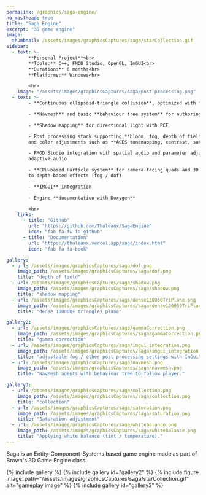 ```yaml
---
permalink: /graphics/saga-engine/
no_masthead: true
title: "Saga Engine"
excerpt: "3D game engine"
image:
  thumbnail: /assets/images/graphicsCaptures/saga/starCollection.gif
sidebar:
  - text: >-
        **Personal Project**<br>
        **Tools:** C++, FMOD Studio, OpenGL, ImGUI<br>
        **Duration:** 6 months<br>
        **Platforms:** Windows<br>

        <hr>
    image: "/assets/images/graphicsCaptures/saga/post processing.png"
  - text: >-
        - **Continuous ellipsoid-triangle collision**, optimized with **bounding volume hierarchy**

        - **Navmesh** and basic **behaviour tree system** for authoring AI

        - **Shadow mapping** for directional light with PCF

        - Post processing stack supporting **bloom, fog, depth of field** ,
        and color adjustments such as **ACES tonemapping, contrast, saturation, and white balance**

        - FMOD Studio integration with spatial audio and parameter adjustments for 
        adaptive audio

        - **CPU-based Particle system** for camera-facing quads and 3D meshes that accurately responds 
        to depth-based effects (fog / dof)

        - **IMGUI** integration

        - Engine **documentation with Doxygen**

        <hr>
    links:
      - title: "Github"
        url: "https://github.com/Thuleanx/SagaEngine"
        icon: "fab fa-fw fa-github"
      - title: "Documentation"
        url: "https://thuleanx.vercel.app/saga/index.html"
        icon: "fab fa fa-book"

gallery:
  - url: /assets/images/graphicsCaptures/saga/dof.png
    image_path: /assets/images/graphicsCaptures/saga/dof.png
    title: "depth of field"
  - url: /assets/images/graphicsCaptures/saga/shadow.png
    image_path: /assets/images/graphicsCaptures/saga/shadow.png
    title: "shadow mapping"
  - url: /assets/images/graphicsCaptures/saga/dense130050TriPlane.png
    image_path: /assets/images/graphicsCaptures/saga/dense130050TriPlane.png
    title: "dense 100000+ triangles plane"

gallery2:
  - url: /assets/images/graphicsCaptures/saga/gammaCorrection.png
    image_path: /assets/images/graphicsCaptures/saga/gammaCorrection.png
    title: "gamma correction"
  - url: /assets/images/graphicsCaptures/saga/imgui_integration.png
    image_path: /assets/images/graphicsCaptures/saga/imgui_integration.png
    title: "adjustable fog / other post processing settings with ImGui"
  - url: /assets/images/graphicsCaptures/saga/navmesh.png
    image_path: /assets/images/graphicsCaptures/saga/navmesh.png
    title: "NavMesh agents with behaviour tree to follow player."

gallery3:
  - url: /assets/images/graphicsCaptures/saga/collection.png
    image_path: /assets/images/graphicsCaptures/saga/collection.png
    title: "collection"
  - url: /assets/images/graphicsCaptures/saga/saturation.png
    image_path: /assets/images/graphicsCaptures/saga/saturation.png
    title: "Saturation adjustment"
  - url: /assets/images/graphicsCaptures/saga/whitebalance.png
    image_path: /assets/images/graphicsCaptures/saga/whitebalance.png
    title: "Applying white balance (tint / temperature)."
---
```


Saga is an Entity-Component-Systems based game engine made as part of Brown's 3D Game Engine class.

{% include gallery %}
{% include gallery id="gallery2" %}
{% include figure image_path="/assets/images/graphicsCaptures/saga/starCollection.gif" alt="gameplay image" %}
{% include gallery id="gallery3" %}

